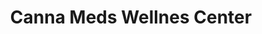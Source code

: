 ---
title: "Canna Meds Wellnes Center"
url: /colorado-springs/canna-meds-wellnes-center/
shop: gift
---